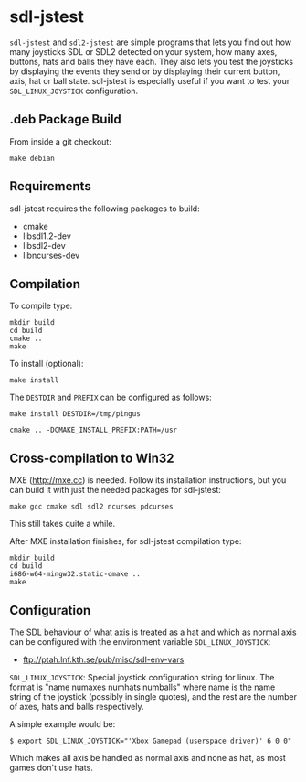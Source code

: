 sdl-jstest
==========

`sdl-jstest` and `sdl2-jstest` are simple programs that lets you find
out how many joysticks SDL or SDL2 detected on your system, how many
axes, buttons, hats and balls they have each. They also lets you test
the joysticks by displaying the events they send or by displaying
their current button, axis, hat or ball state. sdl-jstest is
especially useful if you want to test your `SDL_LINUX_JOYSTICK`
configuration.

.deb Package Build
------------------

From inside a git checkout:

    make debian

Requirements
------------

sdl-jstest requires the following packages to build:

* cmake
* libsdl1.2-dev
* libsdl2-dev
* libncurses-dev


Compilation
-----------

To compile type:

    mkdir build
    cd build
    cmake ..
    make

To install (optional):

    make install

The `DESTDIR` and `PREFIX` can be configured as follows:

    make install DESTDIR=/tmp/pingus

    cmake .. -DCMAKE_INSTALL_PREFIX:PATH=/usr


Cross-compilation to Win32
--------------------------

MXE (http://mxe.cc) is needed. Follow its installation instructions,
but you can build it with just the needed packages for sdl-jstest:

    make gcc cmake sdl sdl2 ncurses pdcurses

This still takes quite a while.

After MXE installation finishes, for sdl-jstest compilation type:

    mkdir build
    cd build
    i686-w64-mingw32.static-cmake ..
    make


Configuration
-------------

The SDL behaviour of what axis is treated as a hat and which as normal
axis can be configured with the environment variable
`SDL_LINUX_JOYSTICK`:

 * ftp://ptah.lnf.kth.se/pub/misc/sdl-env-vars

`SDL_LINUX_JOYSTICK`:
	Special joystick configuration string for linux. The format is
	"name numaxes numhats numballs"
	where name is the name string of the joystick (possibly in single
	quotes), and the rest are the number of axes, hats and balls
	respectively.

A simple example would be:

    $ export SDL_LINUX_JOYSTICK="'Xbox Gamepad (userspace driver)' 6 0 0"

Which makes all axis be handled as normal axis and none as hat, as
most games don't use hats.
